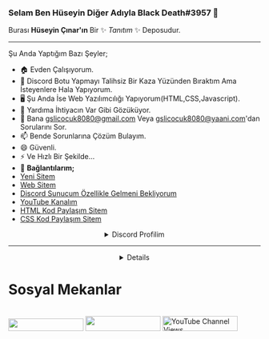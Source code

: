 ### Selam Ben Hüseyin Diğer Adıyla Black Death#3957 👋


Burası **Hüseyin Çınar'ın** Bir ✨ _Tanıtım_ ✨ Deposudur.
<!--___________________________________________________________________
Buraya Kural Koymayı Gerçekten İstemezdim Ama Buna Mecbur Kaldım...
- :no_entry_sign: **1.Kural Bana Discord'daki Herhangi Bir Yerde** `knk` , `amk` , `dostum` **Gibi Samimi Kelimeler Kullanmak Yasaktır**:bangbang:
- :no_entry_sign: **2.Kural Discord Botlarımı Kendiniz Yapmış Gibi Göstermek Yasaktır**:bangbang:
- :no_entry_sign: **3.Kural Discord Sunucumda** `Şaklabanlık` , `Cıvıklık` **Gibi Şeyler Yapmak Yasaktır**:bangbang:
- :no_entry_sign: **4.Kural Eğer Önemli Ve Geçerli Bir Sebebiniz Yoksa Bana Arkadaşlık İsteği Atmayın Kabul Etmem**:bangbang:-->
___________________________________________________________________
Şu Anda Yaptığım Bazı Şeyler;

- 🏠 Evden Çalışıyorum.
- 🤖 Discord Botu Yapmayı Talihsiz Bir Kaza Yüzünden Bıraktım Ama İsteyenlere Hala Yapıyorum.
- 🖥️ Şu Anda İse Web Yazılımcılığı Yapıyorum(HTML,CSS,Javascript).
- 🤔 Yardıma İhtiyacın Var Gibi Gözüküyor.
- 💬 Bana gslicocuk8080@gmail.com Veya gslicocuk8080@yaani.com'dan Sorularını Sor.
- 📫 Bende Sorunlarına Çözüm Bulayım.
- 😄 Güvenli.
- ⚡ Ve Hızlı Bir Şekilde...
- 💬 **Bağlantılarım;**
- <a href="https://futuree.netlify.app" target="_blank">Yeni Sitem</a>
- <a href="https://www.sites.google.com/view/the-hsyn-world/ana-sayfa" target="_blank">Web Sitem</a>
- <a href="https://futuree.netlify.app/dc" target="_blank">Discord Sunucum Özellikle Gelmeni Bekliyorum</a>
- <a href="https://www.youtube.com/channel/UCHMf4qpv2a1xO0pfm4cshMQ/featured" target="_blank">YouTube Kanalım</a>
- <a href="https://prohtmlcod.tr.gg/" target="_blank">HTML Kod Paylaşım Sitem</a>
- <a href="https://procsscod.tr.gg/" target="_blank">CSS Kod Paylaşım Sitem</a>

<details align="center" close>
  <summary>Discord Profilim</summary>
<div style="text-align: center;" title="Discord Profile"><a href="https://futuree.netlify.app"><img src="https://lanyard-profile-readme.vercel.app/api/782246367204605953"></img><a/></div><br>
<!--<div style="text-align:center;display:none;" title="Github Stats"><a href="https://futuree.netlify.app"><img src="https://github-readme-stats.vercel.app/api?username=Huseyin-Cinar&show_icons=true&theme=merko"></img><a/></div><br></CENTER>--></details>
<hr>
  <details align="center" close>
    <summary>Github İstatistiklerim</summary>
<a target="_blank" rel="noopener noreferrer" href="https://github-readme-stats.vercel.app/api?username=Huseyin-Cinar&amp;show_icons=true&amp;theme=tokyonight"><img src="https://github-readme-stats.vercel.app/api?username=Huseyin-Cinar&amp;show_icons=true&amp;theme=tokyonight" width="%100" height="150px" alt="stats" data-canonical-src="https://github-readme-stats.vercel.app/api?username=Huseyin-Cinar&amp;show_icons=true&amp;theme=tokyonight" style="max-width: 100%;"></a>
<a target="_blank" rel="noopener noreferrer" href="https://github-readme-stats.vercel.app/api/top-langs/?username=Huseyin-Cinar&amp;layout=compact&amp;theme=tokyonight"><img src="https://github-readme-stats.vercel.app/api/top-langs/?username=Huseyin-Cinar&amp;layout=compact&amp;theme=tokyonight" width="%100" height="150px" alt="stats" data-canonical-src="https://github-readme-stats.vercel.app/api/top-langs/?username=Huseyin-Cinar&amp;layout=compact&amp;theme=tokyonight" style="max-width: 100%;"></a>
<a target="_blank" rel="noopener noreferrer" href="https://github-profile-trophy.vercel.app/?username=Huseyin-Cinar&amp;theme=nord"><img src="https://github-profile-trophy.vercel.app/?username=Huseyin-Cinar&amp;theme=nord" width="%100" height="150px" alt="stats" data-canonical-src="https://github-profile-trophy.vercel.app/?username=Huseyin-Cinar&amp;theme=nord" style="max-width: 100%;"></a>
</details>


### <h1>Sosyal Mekanlar</h1>
<br>
<img width="150px" height="25px" src="https://komarev.com/ghpvc/?username=Huseyin-Cinar&color=blue&style=plastic&label=Ziyaretçi+Sayısı"> <img width="150px" height="30px" src="https://img.shields.io/github/followers/Huseyin-Cinar?color=236ad3&labelColor=1155ba&style=for-the-badge&logo=github&label=TakipEt">
<img width="150px" height="30px" alt="YouTube Channel Views" src="https://img.shields.io/youtube/channel/views/UCHMf4qpv2a1xO0pfm4cshMQ?style=social">
